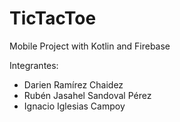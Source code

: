# TicTacToe
Mobile Project with Kotlin and Firebase 

Integrantes:
- Darien Ramírez Chaidez
- Rubén Jasahel Sandoval Pérez
- Ignacio Iglesias Campoy
